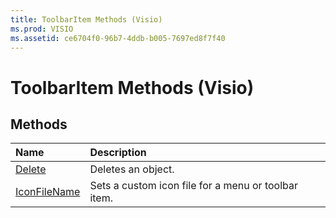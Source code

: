 ```yaml
---
title: ToolbarItem Methods (Visio)
ms.prod: VISIO
ms.assetid: ce6704f0-96b7-4ddb-b005-7697ed8f7f40
---
```



# ToolbarItem Methods (Visio)

## Methods



|**Name**|**Description**|
|:-----|:-----|
|[Delete](toolbaritem-delete-method-visio.md)|Deletes an object.|
|[IconFileName](toolbaritem-iconfilename-method-visio.md)|Sets a custom icon file for a menu or toolbar item.|

